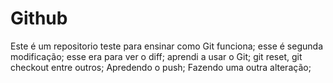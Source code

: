 # Github

Este é um repositorio teste para ensinar como Git funciona;
esse é segunda modificação;
esse era para ver o diff;
aprendi a usar o Git; 
git reset, git checkout entre outros;
Apredendo o push;
Fazendo uma outra alteração;
